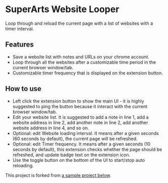 # SuperArts Website Looper

Loop through and reload the current page with a list of websites with a timer interval.

## Features

- Save a website list with notes and URLs on your chrome account.
- Loop through all the websites after a customizable time period in the current browser window/tab.
- Customizable timer frequency that is displayed on the extension button.

## How to use

- Left click the extension button to show the main UI - it is highly suggested to ping the button because it interact with the current browser window/tab.
- Edit your website list. It is suggested to add a note in line 1, add a website address in line 2, add another note in line 2, add another website address in line 4, and so on.
- Optional: edit Website loading interval. It means after a given seconds (60 seconds by default), the current page will be refreshed.
- Optional: edit Timer frequency. It means after a given seconds (10 seconds by default), this extension checks whether the page should be refreshed, and update badge text on the extension icon.
- Use the toggle button on the bottom of the UI to start/stop auto reloading.

This project is forked from [a sample project below](https://github.com/google/page-timer).
